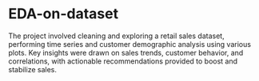 # EDA-on-dataset
 The project involved cleaning and exploring a retail sales dataset, performing time series and customer demographic analysis using various plots. Key insights were drawn on sales trends, customer behavior, and correlations, with actionable recommendations provided to boost and stabilize sales. 
